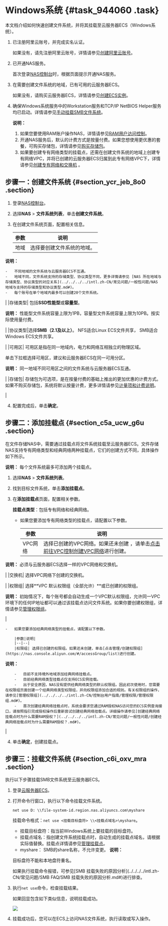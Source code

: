 # Windows系统 {#task_944060 .task}

本文档介绍如何快速创建文件系统，并将其挂载至云服务器ECS（Windows系统）。

1.  已注册阿里云账号，并完成实名认证。

    如果没有，请先注册阿里云账号，详情请参见[创建阿里云账号](https://www.alibabacloud.com/help/zh/doc-detail/50482.html)。

2.  已开通NAS服务。

    首次登录[NAS控制台](https://nas.console.aliyun.com/)时，根据页面提示开通NAS服务。

3.  在需要创建文件系统的地域，已有可用的云服务器ECS。

    如果没有，请购买云服务器ECS，详情请参见[创建ECS实例](../../../../intl.zh-CN/个人版快速入门/创建ECS实例.md#)。

4.  确保Windows系统服务中的Workstation服务和TCP/IP NetBIOS Helper服务均已启动。详情请参见[手动挂载SMB文件系统](../../../../intl.zh-CN/控制台用户指南/挂载文件系统/手动挂载SMB文件系统.md#)。

    **说明：** 

    1.  如果您要使用RAM账户操作NAS，详情请参见[RAM用户访问控制](../../../../intl.zh-CN/控制台用户指南/管理权限/RAM用户访问控制.md#)。
    2.  开通NAS服务后，默认的计费方式是按量付费。如果您想使用更优惠的套餐，可购买存储包，详情请参见[购买存储包](../../../../intl.zh-CN/产品定价/预付费/购买存储包.md#)。
    3.  如果要创建专有网络类型的挂载点，还需在创建文件系统的地域上创建专有网络VPC，并将已创建的云服务器ECS归属到此专有网络VPC下，详情请参见[创建专有网络和交换机](创建专有网络和交换机../../SP_22/DNVPC11885991/ZH-CN_TP_2434_V13.dita#concept_isl_ghv_rdb/section_ufw_rhv_rdb) 。

## 步骤一：创建文件系统 {#section_ycr_jeb_8o0 .section}

1.  登录[NAS控制台](https://nas.console.aliyun.com/)。
2.  选择**NAS** \> **文件系统列表**，单击**创建文件系统**。
3.  在创建文件系统页面，配置相关信息。

    |参数|说明|
    |--|--|
    |地域| 选择要创建文件系统的地域。

**说明：** 

    -   不同地域的文件系统与云服务器ECS不互通。
    -   地域不同，文件系统支持的存储类型、协议类型不同，更多详情请参见 [NAS 所在地域与存储类型、协议类型的对应关系](../../../../intl.zh-CN/常见问题/一般性问题/NAS 地域与支持的存储类型和协议类型.md#)。
    -   每个账号在单个地域内最多可以创建20个文件系统。
 |
    |存储类型| 包括**SSD性能型**或**容量型**。

**说明：** 性能型文件系统容量上限为1PB，容量型文件系统容量上限为10PB。按实际使用量付费。

 |
    |协议类型|选择**SMB（2.1及以上）**。 NFS适合Linux ECS文件共享， SMB适合Windows ECS文件共享。

 |
    |可用区| 可用区是指在同一地域内，电力和网络互相独立的物理区域。

 单击下拉框选择可用区，建议和云服务器ECS在同一可用分区。

**说明：** 同一地域不同可用区之间的文件系统与云服务器ECS互通。

 |
    |存储包| 存储包为可选项，是在按量付费的基础上推出的更加优惠的计费方式。如果不购买存储包，系统将默认按量计费，更多详情请参见[计量项和计费说明](../../../../intl.zh-CN/产品定价/计量项和计费说明.md#)。

 |

4.  配置完成后，单击**确定**。

## 步骤二：添加挂载点 {#section_c5a_ucw_g6u .section}

在文件存储NAS中，需要通过挂载点将文件系统挂载至云服务器ECS。文件存储NAS支持专有网络类型和经典网络两种挂载点，它们的创建方式不同，具体操作如下所示。

**说明：** 每个文件系统最多可添加两个挂载点。

1.  选择**NAS** \> **文件系统列表**。
2.  找到目标文件系统，单击**添加挂载点**。
3.  在**添加挂载点**页面，配置相关参数。

    **挂载点类型**：包括专有网络和经典网络。

    -   如果您要添加专有网络类型的挂载点，请配置以下参数。

        |参数|说明|
        |--|--|
        |VPC网络| 选择已创建的VPC网络。如果还未创建 ，请单击[点击前往VPC控制创建VPC网络](https://vpc.console.aliyun.com/)进行创建。

**说明：** 必须与云服务器ECS选择一样的VPC网络和交换机。

 |
        |交换机| 选择VPC网络下创建的交换机。

 |
        |权限组| 选择**VPC 默认权限组（全部允许）**或已创建的权限组。

**说明：** 初始情况下，每个账号都会自动生成一个VPC默认权限组，允许同一VPC环境下的任何IP地址都可以通过该挂载点访问文件系统。如果你要创建权限组，详情请参见[管理权限组](../../../../intl.zh-CN/控制台用户指南/管理权限/管理权限组.md#)。

 |

    -   如果您要添加经典网络类型的挂载点，请配置以下参数。

        |参数|说明|
        |--|--|
        |权限组| 选择已创建的权限组。如果还未创建，单击[点击管理/创建权限组](https://nas.console.aliyun.com/#/accessGroup/list)进行创建。

**说明：** 

        -   目前不支持境外地域添加经典网络挂载点。
        -   目前经典网络类型挂载点仅支持ECS实例挂载。
        -   出于安全原因，NAS没有提供经典网络类型的默认权限组。因此初次使用时，您需要在权限组页面创建一个经典网络类型权限组，并向权限组添加合适的规则。有关权限组的操作，请参见[管理权限组](../../../../intl.zh-CN/控制台用户指南/管理权限/管理权限组.md#)。
        -   首次创建经典网络挂载点时，系统会要求您通过RAM授权NAS访问您的ECS实例查询接口，请按照指引完成授权操作后重新尝试创建经典网络挂载点。详细操作请参见[创建经典网络挂载点时为什么需要RAM授权？](../../../../intl.zh-CN/常见问题/一般性问题/创建经典网络挂载点时为什么需要RAM授权？.md#)。
 |

4.  单击**确定**，创建挂载点。

## 步骤三：挂载文件系统 {#section_c6i_oxv_mra .section}

执行以下步骤挂载SMB文件系统至云服务器ECS。

1.  登录[云服务器ECS](https://ecs.console.aliyun.com/)。
2.  打开命令行窗口，执行以下命令挂载文件系统。

    ``` {#codeblock_7b8_l26_nq2}
    net use D: \\file-system-id.region.nas.aliyuncs.com\myshare
    ```

    挂载命令格式：`net use <挂载目标盘符> \\<挂载点域名>\myshare`。

    -   挂载目标盘符：指当前Windows系统上要挂载的目标盘符。
    -   挂载点域名：指创建文件系统挂载点时，自动生成的挂载点域名，请根据实际值替换。挂载点详情请参见[管理挂载点](../../../../intl.zh-CN/控制台用户指南/管理挂载点.md#)。
    -   myshare： SMB的share名称，不允许变更。
    **说明：** 

    目标盘符不能和本地盘符重名。

    如果执行挂载命令报错，可参见[SMB 挂载失败的原因分析](../../../../intl.zh-CN/常见问题/SMB FAQ/SMB 挂载失败的原因分析.md#)进行排查。

3.  执行`net use`命令，检查挂载结果。

    如果回显包含如下类似信息，说明挂载成功。

    ![](http://static-aliyun-doc.oss-cn-hangzhou.aliyuncs.com/assets/img/21209/156618530849545_zh-CN.png)

4.  挂载成功后，您可以在ECS上访问NAS文件系统，执行读取或写入操作。

